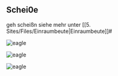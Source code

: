## Schei0e
geh scheißn siehe mehr unter [[5. Sites/Files/Einraumbeute|Einraumbeute]]#

![eagle](https://source.unsplash.com/random/600x300/?pyrenees,eagle)

![eagle](https://source.unsplash.com/random/600x300/?pyrenees,eagle)

![eagle](https://source.unsplash.com/random/600x300/?pyrenees,eagle)




